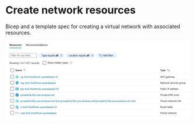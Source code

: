 # Create network resources

Bicep and a template spec for creating a virtual network with associated resources.

![](./network.jpeg)
